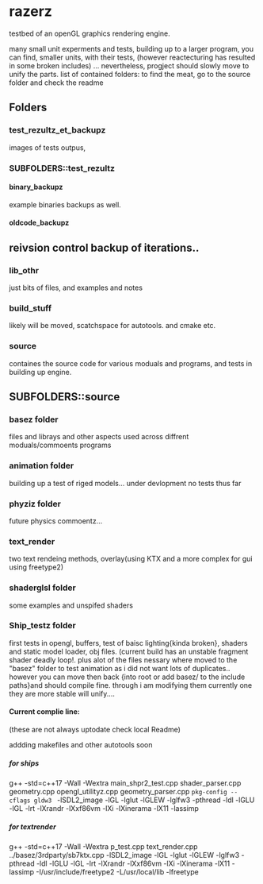 
# razerz
testbed of an openGL graphics rendering engine.

many small unit experments and tests, building up to a larger program, you can find, smaller units, 
with their tests, (however reactecturing has resulted in some broken includes)
... nevertheless, progject should slowly move to unify the parts. 
list of contained folders: to find the meat, go to the source folder and check the readme

## Folders

### test_rezultz_et_backupz
images of tests outpus,

### SUBFOLDERS::test_rezultz
#### binary_backupz
example binaries backups as well.
#### oldcode_backupz
reivsion control backup of iterations..
-----------------------------------------------------------------------------

### lib_othr
just bits of files, and examples and notes

### build_stuff 
likely will be moved, scatchspace for autotools. and cmake etc. 

### source
containes the source code for various moduals and programs, and tests in building up engine.

## SUBFOLDERS::source

### basez folder
files and librays and other aspects used across diffrent moduals/commoents
programs

### animation folder
building up a test of riged models... under devlopment no tests thus far

### phyziz folder
future physics commoentz...

### text_render
two text rendeing methods, overlay(using KTX and a more complex for gui using freetype2)

### shaderglsl folder
some examples and unspifed shaders

### Ship_testz folder
first tests in opengl, buffers, test of baisc lighting{kinda broken}, shaders and static model loader, obj files.  (current build has an  unstable fragment shader deadly loop!. plus alot of the files nessary where moved to the "basez" folder to test animation as i did not want lots of duplicates.. however you can move then back {into root or add basez/ to the include paths}and should compile fine. through i am modifying them currently one they are more stable will unify....

#### Current complie line:
(these are not always uptodate check local Readme)

addding makefiles and other autotools soon

##### for ships
g++ -std=c++17  -Wall -Wextra  main_shpr2_test.cpp   shader_parser.cpp  geometry.cpp opengl_utilityz.cpp geometry_parser.cpp  `pkg-config --cflags gldw3 ` -lSDL2_image -lGL -lglut -lGLEW -lglfw3 -pthread -ldl -lGLU -lGL -lrt -lXrandr -lXxf86vm -lXi -lXinerama -lX11 -lassimp

##### for textrender
 g++ -std=c++17  -Wall -Wextra  p_test.cpp text_render.cpp ../basez/3rdparty/sb7ktx.cpp  -lSDL2_image -lGL -lglut -lGLEW -lglfw3 -pthread -ldl -lGLU -lGL -lrt -lXrandr -lXxf86vm -lXi -lXinerama -lX11 -lassimp -I/usr/include/freetype2  -L/usr/local/lib -lfreetype

